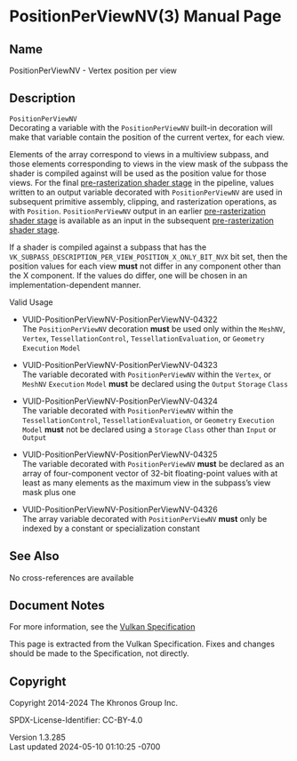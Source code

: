 # PositionPerViewNV(3) Manual Page

## Name

PositionPerViewNV - Vertex position per view



## <a href="#_description" class="anchor"></a>Description

`PositionPerViewNV`  
Decorating a variable with the `PositionPerViewNV` built-in decoration
will make that variable contain the position of the current vertex, for
each view.

Elements of the array correspond to views in a multiview subpass, and
those elements corresponding to views in the view mask of the subpass
the shader is compiled against will be used as the position value for
those views. For the final <a
href="https://registry.khronos.org/vulkan/specs/1.3-extensions/html/vkspec.html#pipelines-graphics-subsets-pre-rasterization"
target="_blank" rel="noopener">pre-rasterization shader stage</a> in the
pipeline, values written to an output variable decorated with
`PositionPerViewNV` are used in subsequent primitive assembly, clipping,
and rasterization operations, as with `Position`. `PositionPerViewNV`
output in an earlier <a
href="https://registry.khronos.org/vulkan/specs/1.3-extensions/html/vkspec.html#pipelines-graphics-subsets-pre-rasterization"
target="_blank" rel="noopener">pre-rasterization shader stage</a> is
available as an input in the subsequent <a
href="https://registry.khronos.org/vulkan/specs/1.3-extensions/html/vkspec.html#pipelines-graphics-subsets-pre-rasterization"
target="_blank" rel="noopener">pre-rasterization shader stage</a>.

If a shader is compiled against a subpass that has the
`VK_SUBPASS_DESCRIPTION_PER_VIEW_POSITION_X_ONLY_BIT_NVX` bit set, then
the position values for each view **must** not differ in any component
other than the X component. If the values do differ, one will be chosen
in an implementation-dependent manner.

Valid Usage

- <a href="#VUID-PositionPerViewNV-PositionPerViewNV-04322"
  id="VUID-PositionPerViewNV-PositionPerViewNV-04322"></a>
  VUID-PositionPerViewNV-PositionPerViewNV-04322  
  The `PositionPerViewNV` decoration **must** be used only within the
  `MeshNV`, `Vertex`, `TessellationControl`, `TessellationEvaluation`,
  or `Geometry` `Execution` `Model`

- <a href="#VUID-PositionPerViewNV-PositionPerViewNV-04323"
  id="VUID-PositionPerViewNV-PositionPerViewNV-04323"></a>
  VUID-PositionPerViewNV-PositionPerViewNV-04323  
  The variable decorated with `PositionPerViewNV` within the `Vertex`,
  or `MeshNV` `Execution` `Model` **must** be declared using the
  `Output` `Storage` `Class`

- <a href="#VUID-PositionPerViewNV-PositionPerViewNV-04324"
  id="VUID-PositionPerViewNV-PositionPerViewNV-04324"></a>
  VUID-PositionPerViewNV-PositionPerViewNV-04324  
  The variable decorated with `PositionPerViewNV` within the
  `TessellationControl`, `TessellationEvaluation`, or `Geometry`
  `Execution` `Model` **must** not be declared using a `Storage` `Class`
  other than `Input` or `Output`

- <a href="#VUID-PositionPerViewNV-PositionPerViewNV-04325"
  id="VUID-PositionPerViewNV-PositionPerViewNV-04325"></a>
  VUID-PositionPerViewNV-PositionPerViewNV-04325  
  The variable decorated with `PositionPerViewNV` **must** be declared
  as an array of four-component vector of 32-bit floating-point values
  with at least as many elements as the maximum view in the subpass’s
  view mask plus one

- <a href="#VUID-PositionPerViewNV-PositionPerViewNV-04326"
  id="VUID-PositionPerViewNV-PositionPerViewNV-04326"></a>
  VUID-PositionPerViewNV-PositionPerViewNV-04326  
  The array variable decorated with `PositionPerViewNV` **must** only be
  indexed by a constant or specialization constant

## <a href="#_see_also" class="anchor"></a>See Also

No cross-references are available

## <a href="#_document_notes" class="anchor"></a>Document Notes

For more information, see the <a
href="https://registry.khronos.org/vulkan/specs/1.3-extensions/html/vkspec.html#PositionPerViewNV"
target="_blank" rel="noopener">Vulkan Specification</a>

This page is extracted from the Vulkan Specification. Fixes and changes
should be made to the Specification, not directly.

## <a href="#_copyright" class="anchor"></a>Copyright

Copyright 2014-2024 The Khronos Group Inc.

SPDX-License-Identifier: CC-BY-4.0

Version 1.3.285  
Last updated 2024-05-10 01:10:25 -0700
